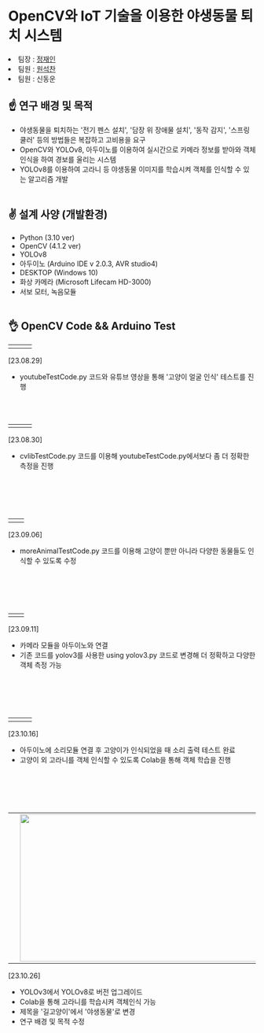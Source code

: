 # OpenCV와 IoT 기술을 이용한 야생동물 퇴치 시스템 
<li>팀장 : <a href="https://github.com/ja2in">정재인</a></li>
<li>팀원 : <a href="https://github.com/Wonseokchan">원석찬</a></li>
<li>팀원 : 신동운</a></li>

## :point_up: 연구 배경 및 목적
* 야생동물을 퇴치하는 '전기 펜스 설치', '담장 위 장애물 설치', '동작 감지', '스프링 쿨러' 등의 방법들은 복잡하고 고비용을 요구
* OpenCV와 YOLOv8, 아두이노를 이용하여 실시간으로 카메라 정보를 받아와 객체 인식을 하여 경보를 울리는 시스템
* YOLOv8를 이용하여 고라니 등 야생동물 이미지를 학습시켜 객체를 인식할 수 있는 알고리즘 개발
<br></br>
## :v: 설계 사양 (개발환경)
* Python (3.10 ver)
* OpenCV (4.1.2 ver)
* YOLOv8
* 아두이노 (Arduino IDE v 2.0.3, AVR studio4)
* DESKTOP (Windows 10)
* 화상 카메라 (Microsoft Lifecam HD-3000)
* 서보 모터, 녹음모듈
<br></br>
## 👌 OpenCV Code && Arduino Test
<table>
  <tr>
    <td><img alt="" src="https://github.com/ja2in/Data_Structure/assets/101400945/f79c4b59-681b-4f88-a4c6-faf34a847d41" /></td><td><img alt="" src="https://github.com/ja2in/Data_Structure/assets/101400945/826aadf1-76cf-471c-aa09-23843416f8c3 " /></td><td><img alt="" src="https://github.com/ja2in/Data_Structure/assets/101400945/8b06142c-c6e7-4502-8d56-66ee049322f7" /></td>
  <tr>
</table>

[23.08.29]
* youtubeTestCode.py 코드와 유튜브 영상을 통해 '고양이 얼굴 인식' 테스트를 진행
<br></br>
<br></br>

<table>
  <tr>
    <td><img alt="" src="https://github.com/ja2in/Stray-cat-extermination-system/assets/101400945/e5064ec5-9997-41af-a27e-6a6ab0f73f34" /></td><td><img alt="" src="https://github.com/ja2in/Stray-cat-extermination-system/assets/101400945/abf1812c-f30f-4f40-b7c7-7b50520877b5" /></td><td><img alt="" src="https://github.com/ja2in/Stray-cat-extermination-system/assets/101400945/6bdbd367-37fe-4582-bb47-41a541d4d16c" /></td>
  <tr>
</table>

[23.08.30] 
* cvlibTestCode.py 코드를 이용해 youtubeTestCode.py에서보다 좀 더 정확한 측정을 진행

<br></br>
<br></br>

<table>
  <tr>
    <td><img alt="" src="https://github.com/ja2in/Stray-cat-extermination-system/assets/101400945/9c7a740b-8d5d-487d-b6f5-5ef3ad13e8f4" /></td><td><img alt="" src="https://github.com/ja2in/Stray-cat-extermination-system/assets/101400945/f0658f27-a074-4846-9899-f71cfb3979b6" /></td>
  <tr>
</table>

[23.09.06] 
* moreAnimalTestCode.py 코드를 이용해 고양이 뿐만 아니라 다양한 동물들도 인식할 수 있도록 수정

<br></br>
<br></br>

<table>
  <tr>
    <td><img alt="" src="https://github.com/ja2in/Stray-cat-extermination-system/assets/101400945/df39d4c8-84ed-439f-940c-4438c1006764" /></td><td><img alt="" src="https://github.com/ja2in/Stray-cat-extermination-system/assets/101400945/314754bd-985d-4318-9c3b-1f28b1d2815b" /></td>
  <tr>
</table>

[23.09.11] 
* 카메라 모듈을 아두이노와 연결
* 기존 코드를 yolov3를 사용한 using yolov3.py 코드로 변경해 더 정확하고 다양한 객체 측정 가능

<br></br>
<br></br>

<table>
  <tr>
    <td><img alt="" src="https://github.com/ja2in/Stray-cat-extermination-system/assets/101400945/95af4a87-203e-4aae-9a6c-4d22c110df22" /></td><td><img alt="" src="https://github.com/ja2in/Stray-cat-extermination-system/assets/101400945/de9d18da-813b-4f19-82b7-15ebe7d2f82d" /></td><td><img alt="" src="https://github.com/ja2in/Stray-cat-extermination-system/assets/101400945/fb83f20f-3011-4fc5-9c74-791c918afb03" /></td>
  <tr>
</table>

[23.10.16]
* 아두이노에 소리모듈 연결 후 고양이가 인식되었을 때 소리 출력 테스트 완료
* 고양이 외 고라니를 객체 인식할 수 있도록 Colab을 통해 객체 학습을 진행

<br></br>
<br></br>

<table>
  <tr>
    <td><img alt="" src="https://github.com/ja2in/stray-cat-extermination-system/assets/101400945/7049360f-df84-4359-8af4-a4f64fe635d9" /></td>
    <td><img alt="" src="https://github.com/ja2in/stray-cat-extermination-system/assets/101400945/d0a5593b-301c-4fc2-9db3-567c3813afa0" width="500" height="300"/></td>
    <td><img alt="" src="https://github.com/ja2in/stray-cat-extermination-system/assets/101400945/b783fa2f-973e-4eee-9978-fcdae4ca760c" /></td>
  <tr>
</table>

[23.10.26]
* YOLOv3에서 YOLOv8로 버전 업그레이드
* Colab을 통해 고라니를 학습시켜 객체인식 가능
* 제목을 '길고양이'에서 '야생동물'로 변경
* 연구 배경 및 목적 수정
